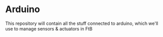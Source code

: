 # Arduino
This repository will contain all the stuff connected to arduino, which we'll use to manage sensors &amp; actuators in FtB
